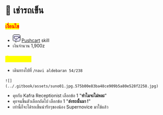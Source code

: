 # 📔 เช่ารถเข็น

### <mark style="color:red;">เงื่อนไข</mark>

* ![](../.gitbook/assets/Pushcart.png) [Pushcart](https://irowiki.org/wiki/Pushcart) skill
* เงินจำนวน 1,900z

### <mark style="color:yellow;">ขั้นตอนการรับ</mark>

* เดินทางไปที่  `/navi aldebaran 54/238`

``![](../.gitbook/assets/suno01.jpg.575b00e83ba48ce909b5a80e528f2258.jpg)``

* คุยกับ Kafra Receptionist เลือกข้อ 1 "**ทำไมจะไม่หละ**"
* คุยจนขึ้นตัวเลือกถัดไป เลือกข้อ 1 "**ส่งรถนั้นมา !**"
* เท่านี้ก็จะได้รถเข็นน่ารักๆของน้อง Supernovice มาใช้แล้ว
